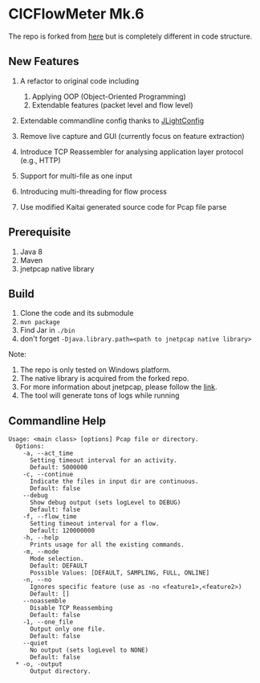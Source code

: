 # CICFlowMeter Mk.6
The repo is forked from [here](https://github.com/CanadianInstituteForCybersecurity/CICFlowMeter) 
but is completely different in code structure.

## New Features
1. A refactor to original code including
    1. Applying OOP (Object-Oriented Programming)
    2. Extendable features (packet level and flow level)
    
2. Extendable commandline config thanks to [JLightConfig](https://github.com/Tomahawkd/JLightConfig)
3. Remove live capture and GUI (currently focus on feature extraction)
4. Introduce TCP Reassembler for analysing application layer protocol (e.g., HTTP)
5. Support for multi-file as one input
6. Introducing multi-threading for flow process
7. Use modified Kaitai generated source code for Pcap file parse

## Prerequisite
1. Java 8
2. Maven
3. jnetpcap native library

## Build
1. Clone the code and its submodule
2. `mvn package`
3. Find Jar in `./bin`
4. don't forget `-Djava.library.path=<path to jnetpcap native library>`

Note: 
1. The repo is only tested on Windows platform.
2. The native library is acquired from the forked repo.
3. For more information about jnetpcap, please follow the [link](https://sourceforge.net/projects/jnetpcap/).
4. The tool will generate tons of logs while running

## Commandline Help
```
Usage: <main class> [options] Pcap file or directory.
  Options:
    -a, --act_time
      Setting timeout interval for an activity.
      Default: 5000000
    -c, --continue
      Indicate the files in input dir are continuous.
      Default: false
    --debug
      Show debug output (sets logLevel to DEBUG)
      Default: false
    -f, --flow_time
      Setting timeout interval for a flow.
      Default: 120000000
    -h, --help
      Prints usage for all the existing commands.
    -m, --mode
      Mode selection.
      Default: DEFAULT
      Possible Values: [DEFAULT, SAMPLING, FULL, ONLINE]
    -n, --no
      Ignores specific feature (use as -no <feature1>,<feature2>)
      Default: []
    --noassemble
      Disable TCP Reassembing
      Default: false
    -1, --one_file
      Output only one file.
      Default: false
    --quiet
      No output (sets logLevel to NONE)
      Default: false
  * -o, -output
      Output directory.
```